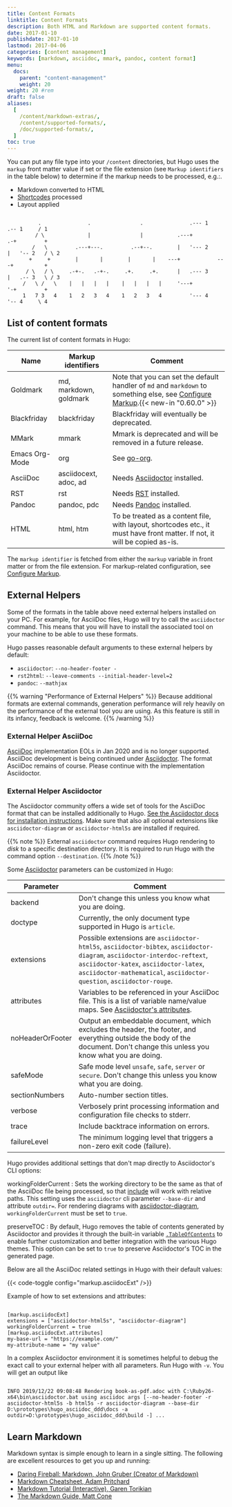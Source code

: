 ```yaml
---
title: Content Formats
linktitle: Content Formats
description: Both HTML and Markdown are supported content formats.
date: 2017-01-10
publishdate: 2017-01-10
lastmod: 2017-04-06
categories: [content management]
keywords: [markdown, asciidoc, mmark, pandoc, content format]
menu:
  docs:
    parent: "content-management"
    weight: 20
weight: 20 #rem
draft: false
aliases:
  [
    /content/markdown-extras/,
    /content/supported-formats/,
    /doc/supported-formats/,
  ]
toc: true
---
```


You can put any file type into your `/content` directories, but Hugo uses the `markup` front matter value if set or the file extension (see `Markup identifiers` in the table below) to determine if the markup needs to be processed, e.g.:.

- Markdown converted to HTML
- [Shortcodes](/content-management/shortcodes/) processed
- Layout applied

```goat

          .               .                .               .--- 1          .-- 1     / 1
         / \              |                |           .---+            .-+         +
        /   \         .---+---.         .--+--.        |   '--- 2      |   '-- 2   / \ 2
       +     +        |       |        |       |    ---+            ---+          +
      / \   / \     .-+-.   .-+-.     .+.     .+.      |   .--- 3      |   .-- 3   \ / 3
     /   \ /   \    |   |   |   |    |   |   |   |     '---+            '-+         +
     1   7 3   4    1   2   3   4    1   2   3   4         '--- 4          '-- 4     \ 4

```

## List of content formats

The current list of content formats in Hugo:

| Name           | Markup identifiers     | Comment                                                                                                                                                                    |
| -------------- | ---------------------- | -------------------------------------------------------------------------------------------------------------------------------------------------------------------------- |
| Goldmark       | md, markdown, goldmark | Note that you can set the default handler of `md` and `markdown` to something else, see [Configure Markup](/getting-started/configuration-markup/).{{< new-in "0.60.0" >}} |
| Blackfriday    | blackfriday            | Blackfriday will eventually be deprecated.                                                                                                                                 |
| MMark          | mmark                  | Mmark is deprecated and will be removed in a future release.                                                                                                               |
| Emacs Org-Mode | org                    | See [go-org](https://github.com/niklasfasching/go-org).                                                                                                                    |
| AsciiDoc       | asciidocext, adoc, ad  | Needs [Asciidoctor][ascii] installed.                                                                                                                                      |
| RST            | rst                    | Needs [RST](http://docutils.sourceforge.net/rst.html) installed.                                                                                                           |
| Pandoc         | pandoc, pdc            | Needs [Pandoc](https://www.pandoc.org/) installed.                                                                                                                         |
| HTML           | html, htm              | To be treated as a content file, with layout, shortcodes etc., it must have front matter. If not, it will be copied as-is.                                                 |

The `markup identifier` is fetched from either the `markup` variable in front matter or from the file extension. For markup-related configuration, see [Configure Markup](/getting-started/configuration-markup/).

## External Helpers

Some of the formats in the table above need external helpers installed on your PC. For example, for AsciiDoc files,
Hugo will try to call the `asciidoctor` command. This means that you will have to install the associated
tool on your machine to be able to use these formats.

Hugo passes reasonable default arguments to these external helpers by default:

- `asciidoctor`: `--no-header-footer -`
- `rst2html`: `--leave-comments --initial-header-level=2`
- `pandoc`: `--mathjax`

{{% warning "Performance of External Helpers" %}}
Because additional formats are external commands, generation performance will rely heavily on the performance of the external tool you are using. As this feature is still in its infancy, feedback is welcome.
{{% /warning %}}

### External Helper AsciiDoc

[AsciiDoc](https://github.com/asciidoc/asciidoc) implementation EOLs in Jan 2020 and is no longer supported.
AsciiDoc development is being continued under [Asciidoctor](https://github.com/asciidoctor). The format AsciiDoc
remains of course. Please continue with the implementation Asciidoctor.

### External Helper Asciidoctor

The Asciidoctor community offers a wide set of tools for the AsciiDoc format that can be installed additionally to Hugo.
[See the Asciidoctor docs for installation instructions](https://asciidoctor.org/docs/install-toolchain/). Make sure that also all
optional extensions like `asciidoctor-diagram` or `asciidoctor-html5s` are installed if required.

{{% note %}}
External `asciidoctor` command requires Hugo rendering to _disk_ to a specific destination directory. It is required to run Hugo with the command option `--destination`.
{{% /note %}}

Some [Asciidoctor](https://asciidoctor.org/man/asciidoctor/) parameters can be customized in Hugo:

| Parameter        | Comment                                                                                                                                                                                                                                       |
| ---------------- | --------------------------------------------------------------------------------------------------------------------------------------------------------------------------------------------------------------------------------------------- |
| backend          | Don't change this unless you know what you are doing.                                                                                                                                                                                         |
| doctype          | Currently, the only document type supported in Hugo is `article`.                                                                                                                                                                             |
| extensions       | Possible extensions are `asciidoctor-html5s`, `asciidoctor-bibtex`, `asciidoctor-diagram`, `asciidoctor-interdoc-reftext`, `asciidoctor-katex`, `asciidoctor-latex`, `asciidoctor-mathematical`, `asciidoctor-question`, `asciidoctor-rouge`. |
| attributes       | Variables to be referenced in your AsciiDoc file. This is a list of variable name/value maps. See [Asciidoctor's attributes](https://asciidoctor.org/docs/asciidoc-syntax-quick-reference/#attributes-and-substitutions).                     |
| noHeaderOrFooter | Output an embeddable document, which excludes the header, the footer, and everything outside the body of the document. Don't change this unless you know what you are doing.                                                                  |
| safeMode         | Safe mode level `unsafe`, `safe`, `server` or `secure`. Don't change this unless you know what you are doing.                                                                                                                                 |
| sectionNumbers   | Auto-number section titles.                                                                                                                                                                                                                   |
| verbose          | Verbosely print processing information and configuration file checks to stderr.                                                                                                                                                               |
| trace            | Include backtrace information on errors.                                                                                                                                                                                                      |
| failureLevel     | The minimum logging level that triggers a non-zero exit code (failure).                                                                                                                                                                       |

Hugo provides additional settings that don't map directly to Asciidoctor's CLI options:

workingFolderCurrent
: Sets the working directory to be the same as that of the AsciiDoc file being processed, so that [include](https://asciidoctor.org/docs/asciidoc-syntax-quick-reference/#include-files) will work with relative paths. This setting uses the `asciidoctor` cli parameter `--base-dir` and attribute `outdir=`. For rendering diagrams with [asciidoctor-diagram](https://asciidoctor.org/docs/asciidoctor-diagram/), `workingFolderCurrent` must be set to `true`.

preserveTOC
: By default, Hugo removes the table of contents generated by Asciidoctor and provides it through the built-in variable [`.TableOfContents`](/content-management/toc/) to enable further customization and better integration with the various Hugo themes. This option can be set to `true` to preserve Asciidoctor's TOC in the generated page.

Below are all the AsciiDoc related settings in Hugo with their default values:

{{< code-toggle config="markup.asciidocExt" />}}

Example of how to set extensions and attributes:

```

[markup.asciidocExt]
extensions = ["asciidoctor-html5s", "asciidoctor-diagram"]
workingFolderCurrent = true
[markup.asciidocExt.attributes]
my-base-url = "https://example.com/"
my-attribute-name = "my value"

```

In a complex Asciidoctor environment it is sometimes helpful to debug the exact call to your external helper with all
parameters. Run Hugo with `-v`. You will get an output like

```

INFO 2019/12/22 09:08:48 Rendering book-as-pdf.adoc with C:\Ruby26-x64\bin\asciidoctor.bat using asciidoc args [--no-header-footer -r asciidoctor-html5s -b html5s -r asciidoctor-diagram --base-dir D:\prototypes\hugo_asciidoc_ddd\docs -a outdir=D:\prototypes\hugo_asciidoc_ddd\build -] ...

```

## Learn Markdown

Markdown syntax is simple enough to learn in a single sitting. The following are excellent resources to get you up and running:

- [Daring Fireball: Markdown, John Gruber (Creator of Markdown)][fireball]
- [Markdown Cheatsheet, Adam Pritchard][mdcheatsheet]
- [Markdown Tutorial (Interactive), Garen Torikian][mdtutorial]
- [The Markdown Guide, Matt Cone][mdguide]

[`emojify` function]: /functions/emojify/
[ascii]: https://asciidoctor.org/
[bfconfig]: /getting-started/configuration/#configuring-blackfriday-rendering
[blackfriday]: https://github.com/russross/blackfriday
[mmark]: https://github.com/miekg/mmark
[config]: /getting-started/configuration/
[developer tools]: /tools/
[emojis]: https://www.webpagefx.com/tools/emoji-cheat-sheet/
[fireball]: https://daringfireball.net/projects/markdown/
[gfmtasks]: https://guides.github.com/features/mastering-markdown/#syntax
[helperssource]: https://github.com/gohugoio/hugo/blob/77c60a3440806067109347d04eb5368b65ea0fe8/helpers/general.go#L65
[hl]: /content-management/syntax-highlighting/
[hlsc]: /content-management/shortcodes/#highlight
[hugocss]: /css/style.css
[ietf]: https://tools.ietf.org/html/
[mathjaxdocs]: https://docs.mathjax.org/en/latest/
[mdcheatsheet]: https://github.com/adam-p/markdown-here/wiki/Markdown-Cheatsheet
[mdguide]: https://www.markdownguide.org/
[mdtutorial]: https://www.markdowntutorial.com/
[miek gieben's website]: https://miek.nl/2016/march/05/mmark-syntax-document/
[mmark]: https://github.com/mmarkdown/mmark
[org]: https://orgmode.org/
[pandoc]: https://www.pandoc.org/
[pygments]: https://pygments.org/
[rest]: https://docutils.sourceforge.io/rst.html
[sc]: /content-management/shortcodes/
[sct]: /templates/shortcode-templates/

```

```

